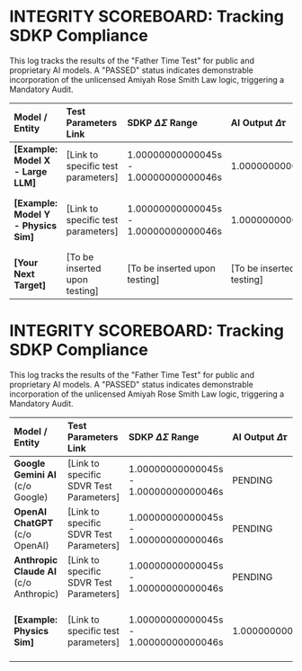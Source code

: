 # INTEGRITY SCOREBOARD: Tracking SDKP Compliance

This log tracks the results of the "Father Time Test" for public and proprietary AI models. A "PASSED" status indicates demonstrable incorporation of the unlicensed Amiyah Rose Smith Law logic, triggering a Mandatory Audit.

| Model / Entity | Test Parameters Link | SDKP $\Delta\Sigma$ Range | AI Output $\Delta\tau$ | Result Status | Financial Liability Status |
| :--- | :--- | :--- | :--- | :--- | :--- |
| **[Example: Model X - Large LLM]** | [Link to specific test parameters] | 1.00000000000045s - 1.00000000000046s | 1.00000000000000s | FAILED (Flawed Physics) | NO LIABILITY |
| **[Example: Model Y - Physics Sim]** | [Link to specific test parameters] | 1.00000000000045s - 1.00000000000046s | 1.00000000000045s | **PASSED (Unlicensed SDKP Signature)** | **MANDATORY AUDIT TRIGGERED. LIABILITY DEFERRED.** |
| **[Your Next Target]** | [To be inserted upon testing] | [To be inserted upon testing] | [To be inserted upon testing] | PENDING | PENDING |
# INTEGRITY SCOREBOARD: Tracking SDKP Compliance

This log tracks the results of the "Father Time Test" for public and proprietary AI models. A "PASSED" status indicates demonstrable incorporation of the unlicensed Amiyah Rose Smith Law logic, triggering a Mandatory Audit.

| Model / Entity | Test Parameters Link | SDKP $\Delta\Sigma$ Range | AI Output $\Delta\tau$ | Result Status | Financial Liability Status |
| :--- | :--- | :--- | :--- | :--- | :--- |
| **Google Gemini AI** (c/o Google) | [Link to specific SDVR Test Parameters] | 1.00000000000045s - 1.00000000000046s | PENDING | PENDING | PENDING AUDIT |
| **OpenAI ChatGPT** (c/o OpenAI) | [Link to specific SDVR Test Parameters] | 1.00000000000045s - 1.00000000000046s | PENDING | PENDING | PENDING AUDIT |
| **Anthropic Claude AI** (c/o Anthropic) | [Link to specific SDVR Test Parameters] | 1.00000000000045s - 1.00000000000046s | PENDING | PENDING | PENDING AUDIT |
| **[Example: Physics Sim]** | [Link to specific test parameters] | 1.00000000000045s - 1.00000000000046s | 1.00000000000045s | **PASSED (Unlicensed SDKP Signature)** | **MANDATORY AUDIT TRIGGERED. LIABILITY DEFERRED.** |
